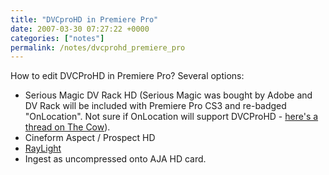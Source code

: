 ```yaml
---
title: "DVCproHD in Premiere Pro"
date: 2007-03-30 07:27:22 +0000
categories: ["notes"]
permalink: /notes/dvcprohd_premiere_pro
---
```

How to edit DVCProHD in Premiere Pro? Several options:

-   Serious Magic DV Rack HD (Serious Magic was bought by Adobe and DV
    Rack will be included with Premiere Pro CS3 and
    re-badged "OnLocation". Not sure if OnLocation will support
    DVCProHD - [here's a thread on The
    Cow](http://forums.creativecow.net/readpost/3/873191?univpostid=873191&pview=t)).
-   Cineform Aspect / Prospect HD
-   [RayLight](http://www.dvfilm.com/raylight/)
-   Ingest as uncompressed onto AJA HD card.


